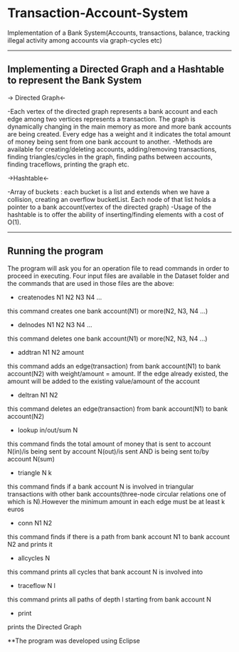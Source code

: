 # Transaction-Account-System
Implementation of a Bank System(Accounts, transactions, balance, tracking illegal activity among accounts via graph-cycles etc)

--------------------------------------------------------------------------
Implementing a Directed Graph and a Hashtable to represent the Bank System
--------------------------------------------------------------------------
-> Directed Graph<-

-Each vertex of the directed graph represents a bank account and each edge among two vertices represents a transaction. The graph is  dynamically changing in the main memory as more and more bank accounts are being created. Every edge has a weight and it indicates the total amount of money being sent from one bank account to another.
-Methods are available for creating/deleting accounts, adding/removing transactions, finding triangles/cycles in the graph, finding paths between accounts, finding traceflows, printing the graph etc.

->Hashtable<-

-Array of buckets : each bucket is a list and extends when we have a collision, creating an overflow bucketList. Each node of that list holds a pointer to a bank account(vertex of the directed graph)
-Usage of the hashtable is to offer the ability of inserting/finding elements with a cost of O(1).

-------------------
Running the program
-------------------
The program will ask you for an operation file to read commands in order to proceed in executing. Four input files are available
in the Dataset folder and the commands that are used in those files are the above:
- createnodes N1 N2 N3 N4 ...

this command creates one bank account(N1) or more(N2, N3, N4 ...)
- delnodes N1 N2 N3 N4 ...

this command deletes one bank account(N1) or more(N2, N3, N4 ...)
- addtran N1 N2 amount

this command adds an edge(transaction) from bank account(N1) to bank account(N2) with weight/amount = amount. If the edge already existed, the amount will be added to the existing value/amount of the account
- deltran N1 N2

this command deletes an edge(transaction) from bank account(N1) to bank account(N2)
- lookup in/out/sum N

this command finds the total amount of money that is sent to account N(in)/is being sent by account N(out)/is sent AND is being sent to/by account N(sum)
- triangle N k

this command finds if a bank account N is involved in triangular transactions with other bank accounts(three-node circular relations one of which is N).However the minimum amount in each edge must be at least k euros
- conn N1 N2

this command finds if there is a path from bank account N1 to bank account N2 and prints it
- allcycles N

this command prints all cycles that bank account N is involved into
- traceflow N l

this command prints all paths of depth l starting from bank account N
- print

prints the Directed Graph

**The program was developed using Eclipse
